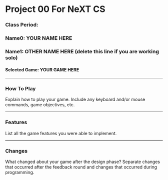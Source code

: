 # Project 00 For NeXT CS
### Class Period:
### Name0: YOUR NAME HERE
### Name1: OTHER NAME HERE (delete this line if you are working solo)
#### Selected Game: YOUR GAME HERE
---

### How To Play
Explain how to play your game. Include any keyboard and/or mouse commands, game objectives, etc.


---

### Features
List all the game features you were able to implement.


---

### Changes
What changed about your game after the design phase? Separate changes that occurred after the feedback round and changes that occurred during programming.
